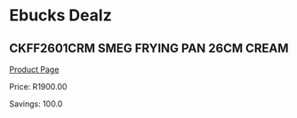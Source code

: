 
# Ebucks Dealz
## CKFF2601CRM SMEG FRYING PAN 26CM CREAM
[Product Page](https://www.ebucks.com/web/shop/productSelected.do?prodId=1170688758&catId=704983235)

Price: R1900.00

Savings: 100.0


	